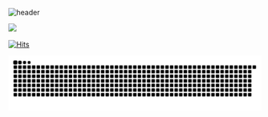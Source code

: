 ![header](https://capsule-render.vercel.app/api?type=wave&color=auto&height=300&section=header&text)

<a href="버튼을 눌렀을 때 이동할 링크" target="_blank"><img src="https://img.shields.io/badge/#09B3AF BLOG-배경색?style=plastic&logo=appveyor&logoColor=#797979 "/></a>

[![Hits](https://hits.seeyoufarm.com/api/count/incr/badge.svg?url=https%3A%2F%2Fgithub.com%2FRogersHun&count_bg=%2379C83D&title_bg=%23555555&icon=&icon_color=%23E7E7E7&title=hits&edge_flat=false)](https://hits.seeyoufarm.com)


![snake gif](https://github.com/RogersHun/RogersHun/blob/output/github-contribution-grid-snake.svg)

